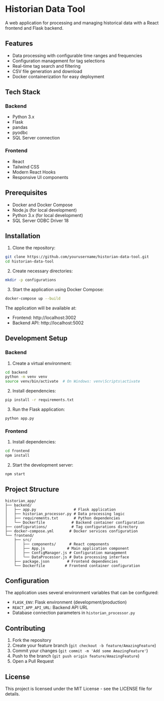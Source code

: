 # Historian Data Tool

A web application for processing and managing historical data with a React frontend and Flask backend.

## Features

- Data processing with configurable time ranges and frequencies
- Configuration management for tag selections
- Real-time tag search and filtering
- CSV file generation and download
- Docker containerization for easy deployment

## Tech Stack

### Backend
- Python 3.x
- Flask
- pandas
- pyodbc
- SQL Server connection

### Frontend
- React
- Tailwind CSS
- Modern React Hooks
- Responsive UI components

## Prerequisites

- Docker and Docker Compose
- Node.js (for local development)
- Python 3.x (for local development)
- SQL Server ODBC Driver 18

## Installation

1. Clone the repository:
```bash
git clone https://github.com/yourusername/historian-data-tool.git
cd historian-data-tool
```

2. Create necessary directories:
```bash
mkdir -p configurations
```

3. Start the application using Docker Compose:
```bash
docker-compose up --build
```

The application will be available at:
- Frontend: http://localhost:3002
- Backend API: http://localhost:5002

## Development Setup

### Backend
1. Create a virtual environment:
```bash
cd backend
python -m venv venv
source venv/bin/activate  # On Windows: venv\Scripts\activate
```

2. Install dependencies:
```bash
pip install -r requirements.txt
```

3. Run the Flask application:
```bash
python app.py
```

### Frontend
1. Install dependencies:
```bash
cd frontend
npm install
```

2. Start the development server:
```bash
npm start
```

## Project Structure

```
historian_app/
├── backend/
│   ├── app.py                 # Flask application
│   ├── historian_processor.py # Data processing logic
│   ├── requirements.txt       # Python dependencies
│   └── Dockerfile            # Backend container configuration
├── configurations/           # Tag configurations directory
├── docker-compose.yml       # Docker services configuration
└── frontend/
    ├── src/
    │   ├── components/      # React components
    │   ├── App.js          # Main application component
    │   ├── ConfigManager.js # Configuration management
    │   └── DataProcessor.js # Data processing interface
    ├── package.json        # Frontend dependencies
    └── Dockerfile         # Frontend container configuration
```

## Configuration

The application uses several environment variables that can be configured:
- `FLASK_ENV`: Flask environment (development/production)
- `REACT_APP_API_URL`: Backend API URL
- Database connection parameters in `historian_processor.py`

## Contributing

1. Fork the repository
2. Create your feature branch (`git checkout -b feature/AmazingFeature`)
3. Commit your changes (`git commit -m 'Add some AmazingFeature'`)
4. Push to the branch (`git push origin feature/AmazingFeature`)
5. Open a Pull Request

## License

This project is licensed under the MIT License - see the LICENSE file for details.
